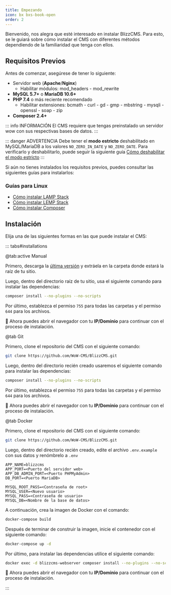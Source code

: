 ```yaml
---
title: Empezando
icon: bx bxs-book-open
order: 2
---
```


Bienvenido, nos alegra que esté interesado en instalar BlizzCMS. Para esto, se le guiará sobre cómo instalar el CMS con diferentes métodos dependiendo de la familiaridad que tenga con ellos.

## Requisitos Previos

Antes de comenzar, asegúrese de tener lo siguiente:

- Servidor web (**Apache**/**Nginx**)
    - Habilitar módulos: mod_headers - mod_rewrite
- **MySQL 5.7+** o **MariaDB 10.6+**
- **PHP 7.4** o más reciente recomendado
    - Habilitar extensiones: bcmath - curl - gd - gmp - mbstring - mysqli - openssl - soap - zip
- **Composer 2.4+**

::: info INFORMACIÓN
El CMS requiere que tengas preinstalado un servidor wow con sus respectivas bases de datos.
:::

::: danger ADVERTENCIA
Debe tener el **modo estricto** deshabilitado en MySQL/MariaDB a los valores `NO_ZERO_IN_DATE` y `NO_ZERO_DATE`. Para verificarlo y deshabilitarlo, puede seguir la siguiente guía [Cómo deshabilitar el modo estricto](../blizzcms/guides/troubleshooting/disable-strict-mode.md)
:::

Si aún no tienes instalados los requisitos previos, puedes consultar las siguientes guías para instalarlos:

### Guías para Linux

- [Cómo instalar LAMP Stack](../blizzcms/guides/linux/lamp-stack.md)
- [Cómo instalar LEMP Stack](../blizzcms/guides/linux/lemp-stack.md)
- [Cómo instalar Composer](../blizzcms/guides/linux/composer.md)

## Instalación

Elija una de las siguientes formas en las que puede instalar el CMS:

::: tabs#installations

@tab:active Manual

Primero, descarga la [última versión](https://github.com/WoW-CMS/BlizzCMS/releases) y extráela en la carpeta donde estará la raíz de tu sitio.

Luego, dentro del directorio raíz de tu sitio, usa el siguiente comando para instalar las dependencias:

```bash
composer install --no-plugins --no-scripts
```

Por último, establezca el permiso `755` para todas las carpetas y el permiso `644` para los archivos.

:tada: Ahora puedes abrir el navegador con tu **IP/Dominio** para continuar con el proceso de instalación.

@tab Git

Primero, clone el repositorio del CMS con el siguiente comando:

```bash
git clone https://github.com/WoW-CMS/BlizzCMS.git
```

Luego, dentro del directorio recién creado usaremos el siguiente comando para instalar las dependencias:

```bash
composer install --no-plugins --no-scripts
```

Por último, establezca el permiso `755` para todas las carpetas y el permiso `644` para los archivos.

:tada: Ahora puedes abrir el navegador con tu **IP/Dominio** para continuar con el proceso de instalación.

@tab Docker

Primero, clone el repositorio del CMS con el siguiente comando:

```bash
git clone https://github.com/WoW-CMS/BlizzCMS.git
```

Luego, dentro del directorio recién creado, edite el archivo `.env.example` con sus datos y renómbrelo a `.env`

```
APP_NAME=blizzcms
APP_PORT=<Puerto del servidor web>
APP_DB_ADMIN_PORT=<Puerto PHPMyAdmin>
DB_PORT=<Puerto MariaDB>

MYSQL_ROOT_PASS=<Contraseña de root>
MYSQL_USER=<Nuevo usuario>
MYSQL_PASS=<Contraseña de usuario>
MYSQL_DB=<Nombre de la base de datos>
```

A continuación, crea la imagen de Docker con el comando:

```bash
docker-compose build
```

Después de terminar de construir la imagen, inicie el contenedor con el siguiente comando:

```bash
docker-compose up -d
```

Por último, para instalar las dependencias utilice el siguiente comando:

```bash
docker exec -d blizzcms-webserver composer install --no-plugins --no-scripts --no-interaction --no-progress
```

:tada: Ahora puedes abrir el navegador con tu **IP/Dominio** para continuar con el proceso de instalación.

:::
